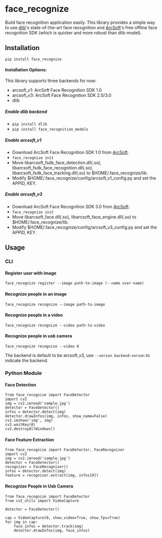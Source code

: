 # face_recognize

Build face recognition application easily.
This library provides a simple way to use [dlib](http://dlib.net/)'s 
state-of-the-art face recognition and [ArcSoft](https://ai.arcsoft.com.cn/product/arcface.html)'s free offline 
face recognition SDK (which is quicker and more robust than dlib model).

## Installation
`pip install face_recognize`

#### Installation Options:
This library supports three backends for now:
* arcsoft_v1: ArcSoft Face Recognition SDK 1.0
* arcsoft_v3: ArcSoft Face Recognition SDK 2.0/3.0
* dlib
##### Enable dlib backend
* `pip install dlib`  
* `pip install face_recognition_models`
##### Enable arcsoft_v1
* Download ArcSoft Face Recognition SDK 1.0 from [ArcSoft](https://ai.arcsoft.com.cn/product/arcface.html).  
* `face_recognize init`
* Move libarcsoft_fsdk_face_detection.dll(.so), libarcsoft_fsdk_face_recognition.dll(.so), libarcsoft_fsdk_face_tracking.dll(.so)
to $HOME/.face_recognize/lib.  
* Modify $HOME/.face_recognize/config/arcsoft_v1_config.py and set the APPID, KEY.
##### Enable arcsoft_v3
* Download ArcSoft Face Recognition SDK 3.0 from [ArcSoft](https://ai.arcsoft.com.cn/product/arcface.html).  
* `face_recognize init`
* Move libarcsoft_face.dll(.so), libarcsoft_face_engine.dll(.so)
to $HOME/.face_recognize/lib.  
* Modify $HOME/.face_recognize/config/arcsoft_v3_config.py and set the APPID, KEY.

## Usage
### CLI
#### Register user with image
`face_recognize register --image path-to-image (--name user-name)`  
#### Recognize people in an image
`face_recognize recognize --image path-to-image`
#### Recognize people in a video
`face_recognize recognize --video path-to-video`  
#### Recognize people in usb camera
`face_recognize recognize --video 0`  

The backend is default to be arcsoft_v3, use `--verion backend-verson` to indicate the backend.

### Python Module

#### Face Detection
```
from face_recognize import FaceDetector
import cv2
img = cv2.imread('sample.jpg')
detector = FaceDetector()
infos = detector.detect(img)
detector.drawInfos(img, infos, show_name=False)
cv2.imshow('img', img)
cv2.waitKey(0)
cv2.destroyAllWindows()

```

#### Face Feature Extraction
```
from face_recognize import FaceDetector, FaceRecognizer
import cv2
img = cv2.imread('sample.jpg')
detector = FaceDetector()
recognizer = FaceRecognizer()
infos = detector.detect(img)
feature = recognizer.extract(img, infos[0])
```

#### Recognize People in Usb Camera
```
from face_recognize import FaceDetector
from cv2_utils import VideoCapture

detector = FaceDetector()

cap = VideoCapture(0, show_video=True, show_fps=True)
for img in cap:
    face_infos = detector.track(img)
    detector.drawInfos(img, face_infos)
```